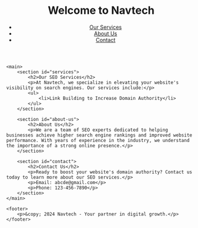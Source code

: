<!DOCTYPE html>
<html lang="en">
<head>
    <meta charset="UTF-8">
    <meta name="viewport" content="width=device-width, initial-scale=1.0">
    <meta name="description" content="Navtech offers professional SEO services to boost your website's domain authority and improve search engine rankings.">
    <meta name="keywords" content="SEO services, increase domain authority, search engine optimization, Navtech">
    <title>Professional SEO Services | Navtech</title>
</head>
<body>
    <header>
        <h1>Welcome to Navtech</h1>
        <nav>
            <ul>
                <li><a href="#services">Our Services</a></li>
                <li><a href="#about-us">About Us</a></li>
                <li><a href="#contact">Contact</a></li>
            </ul>
        </nav>
    </header>

    <main>
        <section id="services">
            <h2>Our SEO Services</h2>
            <p>At Navtech, we specialize in elevating your website's visibility on search engines. Our services include:</p>
            <ul>
                <li>Link Building to Increase Domain Authority</li>
            </ul>
        </section>

        <section id="about-us">
            <h2>About Us</h2>
            <p>We are a team of SEO experts dedicated to helping businesses achieve higher search engine rankings and improved website performance. With years of experience in the industry, we understand the importance of a strong online presence.</p>
        </section>

        <section id="contact">
            <h2>Contact Us</h2>
            <p>Ready to boost your website's domain authority? Contact us today to learn more about our SEO services.</p>
            <p>Email: abcde@gmail.com</p>
            <p>Phone: 123-456-7890</p>
        </section>
    </main>

    <footer>
        <p>&copy; 2024 Navtech - Your partner in digital growth.</p>
    </footer>
<a href="https://rionoticias1.weebly.com/"> </a>
<a href="https://rionoticias2.weebly.com/"> </a>
<a href="https://rionoticias3.weebly.com/"> </a>
<a href="https://rionoticias4.weebly.com/"> </a>
<a href="https://rionoticias5.weebly.com/"> </a>
<a href="https://rionoticias6.weebly.com/"> </a>
<a href="https://rionoticias7.weebly.com/"> </a>
<a href="https://rionoticias8.weebly.com/"> </a>
<a href="https://rionoticias9.weebly.com/"> </a>
<a href="https://rionoticias10.weebly.com/"> </a>
<a href="https://rionoticias21.weebly.com/"> </a>
<a href="https://rionoticias22.weebly.com/"> </a>
<a href="https://rionoticias23.weebly.com/"> </a>
<a href="https://rionoticias24.weebly.com/"> </a>
<a href="https://rionoticias25.weebly.com/"> </a>
<a href="https://rionoticias26.weebly.com/"> </a>
<a href="https://rionoticias27.weebly.com/"> </a>
<a href="https://rionoticias28.weebly.com/"> </a>
<a href="https://rionoticias29.weebly.com/"> </a>
<a href="https://rionoticias30.weebly.com/"> </a>
<a href="https://rionoticias31.weebly.com/"> </a>
<a href="https://rionoticias32.weebly.com/"> </a>
<a href="https://rionoticias33.weebly.com/"> </a>
<a href="https://rionoticias34.weebly.com/"> </a>
<a href="https://rionoticias35.weebly.com/"> </a>
<a href="https://rionoticias81.weebly.com/"> </a>
<a href="https://rionoticias82.weebly.com/"> </a>
<a href="https://rionoticias83.weebly.com/"> </a>
<a href="https://rionoticias84.weebly.com/"> </a>
<a href="https://rionoticias85.weebly.com/"> </a>
<a href="https://rionoticias86.weebly.com/"> </a>
<a href="https://rionoticias87.weebly.com/"> </a>
<a href="https://rionoticias88.weebly.com/"> </a>
<a href="https://rionoticias89.weebly.com/"> </a>
<a href="https://rionoticias90.weebly.com/"> </a>
<a href="https://rionoticias161.weebly.com/"> </a>
<a href="https://rionoticias162.weebly.com/"> </a>
<a href="https://rionoticias163.weebly.com/"> </a>
<a href="https://rionoticias164.weebly.com/"> </a>
<a href="https://rionoticias165.weebly.com/"> </a>
<a href="https://rionoticias166.weebly.com/"> </a>
<a href="https://rionoticias167.weebly.com/"> </a>
<a href="https://rionoticias168.weebly.com/"> </a>
<a href="https://rionoticias169.weebly.com/"> </a>
<a href="https://rionoticias170.weebly.com/"> </a>
<a href="https://rionoticias181.weebly.com/"> </a>
<a href="https://rionoticias182.weebly.com/"> </a>
<a href="https://rionoticias183.weebly.com/"> </a>
<a href="https://rionoticias184.weebly.com/"> </a>
<a href="https://rionoticias185.weebly.com/"> </a>
<a href="https://rionoticias186.weebly.com/"> </a>
<a href="https://rionoticias187.weebly.com/"> </a>
<a href="https://rionoticias188.weebly.com/"> </a>
<a href="https://rionoticias189.weebly.com/"> </a>
<a href="https://rionoticias190.weebly.com/"> </a>
<a href="https://wlrecoveries-ltd21.weebly.com/"> </a>
<a href="https://wlrecoveries-ltd22.weebly.com/"> </a>
<a href="https://wlrecoveries-ltd23.weebly.com/"> </a>
<a href="https://wlrecoveries-ltd24.weebly.com/"> </a>
<a href="https://wlrecoveries-ltd25.weebly.com/"> </a>
<a href="https://wlrecoveries-ltd26.weebly.com/"> </a>
<a href="https://wlrecoveries-ltd27.weebly.com/"> </a>
<a href="https://wlrecoveries-ltd28.weebly.com/"> </a>
<a href="https://wlrecoveries-ltd29.weebly.com/"> </a>
<a href="https://wlrecoveries-ltd30.weebly.com/"> </a>
<a href="https://wlrecoveries-ltd161.weebly.com/"> </a>
<a href="https://wlrecoveries-ltd162.weebly.com/"> </a>
<a href="https://wlrecoveries-ltd163.weebly.com/"> </a>
<a href="https://wlrecoveries-ltd164.weebly.com/"> </a>
<a href="https://wlrecoveries-ltd165.weebly.com/"> </a>
<a href="https://wlrecoveries-ltd166.weebly.com/"> </a>
<a href="https://wlrecoveries-ltd167.weebly.com/"> </a>
<a href="https://wlrecoveries-ltd168.weebly.com/"> </a>
<a href="https://wlrecoveries-ltd169.weebly.com/"> </a>
<a href="https://wlrecoveries-ltd170.weebly.com/"> </a>
<a href="https://wlrecoveries-ltd111.weebly.com/"> </a>
<a href="https://wlrecoveries-ltd112.weebly.com/"> </a>
<a href="https://wlrecoveries-ltd113.weebly.com/"> </a>
<a href="https://wlrecoveries-ltd114.weebly.com/"> </a>
<a href="https://wlrecoveries-ltd115.weebly.com/"> </a>
<a href="https://wlrecoveries-ltd116.weebly.com/"> </a>
<a href="https://wlrecoveries-ltd117.weebly.com/"> </a>
<a href="https://wlrecoveries-ltd118.weebly.com/"> </a>
<a href="https://wlrecoveries-ltd119.weebly.com/"> </a>
<a href="https://wlrecoveries-ltd120.weebly.com/"> </a>
<a href="https://wlrecoveries-ltd171.weebly.com/"> </a>
<a href="https://wlrecoveries-ltd172.weebly.com/"> </a>
<a href="https://wlrecoveries-ltd173.weebly.com/"> </a>
<a href="https://wlrecoveries-ltd174.weebly.com/"> </a>
<a href="https://wlrecoveries-ltd175.weebly.com/"> </a>
<a href="https://wlrecoveries-ltd176.weebly.com/"> </a>
<a href="https://wlrecoveries-ltd177.weebly.com/"> </a>
<a href="https://wlrecoveries-ltd178.weebly.com/"> </a>
<a href="https://wlrecoveries-ltd179.weebly.com/"> </a>
<a href="https://wlrecoveries-ltd180.weebly.com/"> </a>
<a href="https://webpulsenetworkpro.weebly.com/"> </a>
<a href="https://digitalcraftbridgepro.weebly.com/"> </a>
<a href="https://techblazematrix.weebly.com/"> </a>
<a href="https://pixelpulsenest.weebly.com/"> </a>
<a href="https://codesyncnexus.weebly.com/"> </a>
<a href="https://bytecloudnest.weebly.com/"> </a>
<a href="https://datablazesphere.weebly.com/"> </a>
<a href="https://pixelflarebridge.weebly.com/"> </a>
<a href="https://codebytenexus.weebly.com/"> </a>
<a href="https://bytestreamforge.weebly.com/"> </a>
<a href="https://codedynamosphere.weebly.com/"> </a>
<a href="https://bytestormnexus.weebly.com/"> </a>
<a href="https://datavortexhubpro.weebly.com/"> </a>
<a href="https://webblazebridge.weebly.com/"> </a>
<a href="https://digitalmatrixforgepro.weebly.com/"> </a>
<a href="https://techpulsehub.weebly.com/"> </a>
<a href="https://cybersyncnexus.weebly.com/"> </a>
<a href="https://webdynamocircuit.weebly.com/"> </a>
<a href="https://digitalmatrixnest.weebly.com/"> </a>
<a href="https://techvortexnexus.weebly.com/"> </a>
<a href="https://techorde1.weebly.com/"> </a>
<a href="https://techorde2.weebly.com/"> </a>
<a href="https://techorde3.weebly.com/"> </a>
<a href="https://techorde4.weebly.com/"> </a>
<a href="https://techorde5.weebly.com/"> </a>
<a href="https://techorde6.weebly.com/"> </a>
<a href="https://techorde7.weebly.com/"> </a>
<a href="https://techorde8.weebly.com/"> </a>
<a href="https://techorde9.weebly.com/"> </a>
<a href="https://techorde10.weebly.com/"> </a>
<a href="https://metabet66.weebly.com/"> </a>
<a href="https://metabet67.weebly.com/"> </a>
<a href="https://metabet68.weebly.com/"> </a>
<a href="https://metabet69.weebly.com/"> </a>
<a href="https://metabet70.weebly.com/"> </a>
<a href="https://metabet63bd51.weebly.com/"> </a>
<a href="https://metabet63bd52.weebly.com/"> </a>
<a href="https://metabet63bd53.weebly.com/"> </a>
<a href="https://metabet63bd54.weebly.com/"> </a>
<a href="https://metabet63bd55.weebly.com/"> </a>
<a href="https://metabet63bd56.weebly.com/"> </a>
<a href="https://metabet63bd57.weebly.com/"> </a>
<a href="https://metabet63bd58.weebly.com/"> </a>
<a href="https://metabet63bd59.weebly.com/"> </a>
<a href="https://metabet63bd60.weebly.com/"> </a>
<a href="https://metabet63bd61.weebly.com/"> </a>
<a href="https://metabet63bd62.weebly.com/"> </a>
<a href="https://metabet63bd63.weebly.com/"> </a>
<a href="https://metabet63bd64.weebly.com/"> </a>
<a href="https://metabet63bd65.weebly.com/"> </a>
<a href="https://metabet63bd66.weebly.com/"> </a>
<a href="https://metabet63bd67.weebly.com/"> </a>
<a href="https://metabet63bd68.weebly.com/"> </a>
<a href="https://metabet63bd69.weebly.com/"> </a>
<a href="https://metabet63bd70.weebly.com/"> </a>
<a href="https://metabet63bd71.weebly.com/"> </a>
<a href="https://metabet63bd72.weebly.com/"> </a>
<a href="https://metabet63bd73.weebly.com/"> </a>
<a href="https://metabet63bd74.weebly.com/"> </a>
<a href="https://metabet63bd75.weebly.com/"> </a>
<a href="https://metabet63bd76.weebly.com/"> </a>
<a href="https://metabet63bd77.weebly.com/"> </a>
<a href="https://metabet63bd78.weebly.com/"> </a>
<a href="https://metabet63bd79.weebly.com/"> </a>
<a href="https://metabet63bd80.weebly.com/"> </a>
<a href="https://rionoticias61.weebly.com/"> </a>
<a href="https://rionoticias62.weebly.com/"> </a>
<a href="https://rionoticias63.weebly.com/"> </a>
<a href="https://rionoticias65.weebly.com/"> </a>
<a href="https://rionoticias66.weebly.com/"> </a>
<a href="https://rionoticias67.weebly.com/"> </a>
<a href="https://rionoticias68.weebly.com/"> </a>
<a href="https://rionoticias69.weebly.com/"> </a>
<a href="https://rionoticias70.weebly.com/"> </a>
<a href="https://rionoticias64.weebly.com/"> </a>
<a href="https://rionoticias75.weebly.com/"> </a>
<a href="https://rionoticias77.weebly.com/"> </a>
<a href="https://rionoticias78.weebly.com/"> </a>
<a href="https://rionoticias79.weebly.com/"> </a>
<a href="https://rionoticias80.weebly.com/"> </a>
<a href="https://rionoticias131.weebly.com/"> </a>
<a href="https://rionoticias132.weebly.com/"> </a>
<a href="https://rionoticias133.weebly.com/"> </a>
<a href="https://rionoticias134.weebly.com/"> </a>
<a href="https://rionoticias135.weebly.com/"> </a>
<a href="https://rionoticias136.weebly.com/"> </a>
<a href="https://rionoticias137.weebly.com/"> </a>
<a href="https://rionoticias138.weebly.com/"> </a>
<a href="https://rionoticias139.weebly.com/"> </a>
<a href="https://rionoticias140.weebly.com/"> </a>
<a href="https://rionoticias141.weebly.com/"> </a>
<a href="https://rionoticias142.weebly.com/"> </a>
<a href="https://rionoticias143.weebly.com/"> </a>
<a href="https://rionoticias144.weebly.com/"> </a>
<a href="https://rionoticias145.weebly.com/"> </a>
<a href="https://rionoticias0111.weebly.com/"> </a>
<a href="https://rionoticias0112.weebly.com/"> </a>
<a href="https://rionoticias0113.weebly.com/"> </a>
<a href="https://rionoticias0114.weebly.com/"> </a>
<a href="https://rionoticias0115.weebly.com/"> </a>
<a href="https://rionoticias0116.weebly.com/"> </a>
<a href="https://rionoticias0117.weebly.com/"> </a>
<a href="https://rionoticias0118.weebly.com/"> </a>
<a href="https://rionoticias0119.weebly.com/"> </a>
<a href="https://rionoticias0120.weebly.com/"> </a>
<a href="https://wlrecoveries-ltd141.weebly.com/"> </a>
<a href="https://wlrecoveries-ltd0142.weebly.com/"> </a>
<a href="https://wlrecoveries-ltd143.weebly.com/"> </a>
<a href="https://wlrecoveries-ltd144.weebly.com/"> </a>
<a href="https://wlrecoveries-ltd145.weebly.com/"> </a>
<a href="https://wlrecoveries-ltd146.weebly.com/"> </a>
<a href="https://wlrecoveries-ltd147.weebly.com/"> </a>
<a href="https://wlrecoveries-ltd148.weebly.com/"> </a>
<a href="https://wlrecoveries-ltd149.weebly.com/"> </a>
<a href="https://wlrecoveries-ltd150.weebly.com/"> </a>
<a href="https://wlrecoveries-ltd201.weebly.com/"> </a>
<a href="https://wlrecoveries-ltd202.weebly.com/"> </a>
<a href="https://wlrecoveries-ltd203.weebly.com/"> </a>
<a href="https://wlrecoveries-ltd204.weebly.com/"> </a>
<a href="https://wlrecoveries-ltd205.weebly.com/"> </a>
<a href="https://wlrecoveries-ltd206.weebly.com/"> </a>
<a href="https://wlrecoveries-ltd207.weebly.com/"> </a>
<a href="https://wlrecoveries-ltd208.weebly.com/"> </a>
<a href="https://wlrecoveries-ltd209.weebly.com/"> </a>
<a href="https://wlrecoveries-ltd210.weebly.com/"> </a>
<a href="https://inter77indo1.weebly.com/"> </a>
<a href="https://inter77indo2.weebly.com/"> </a>
<a href="https://inter77indo3.weebly.com/"> </a>
<a href="https://inter77indo4.weebly.com/"> </a>
<a href="https://inter77indo5.weebly.com/"> </a>
<a href="https://inter77indo6.weebly.com/"> </a>
<a href="https://inter77indo7.weebly.com/"> </a>
<a href="https://inter77indo8.weebly.com/"> </a>
<a href="https://inter77indo9.weebly.com/"> </a>
<a href="https://inter77indo10.weebly.com/"> </a>
<a href="https://ytdownloaderthumbnail1.weebly.com/"> </a>
<a href="https://ytdownloaderthumbnail2.weebly.com/"> </a>
<a href="https://ytdownloaderthumbnail3.weebly.com/"> </a>
<a href="https://ytdownloaderthumbnail4.weebly.com/"> </a>
<a href="https://ytdownloaderthumbnail5.weebly.com/"> </a>
<a href="https://ytdownloaderthumbnail6.weebly.com/"> </a>
<a href="https://ytdownloaderthumbnail7.weebly.com/"> </a>
<a href="https://ytdownloaderthumbnail8.weebly.com/"> </a>
<a href="https://ytdownloaderthumbnail9.weebly.com/"> </a>
<a href="https://ytdownloaderthumbnail10.weebly.com/"> </a>
<a href="https://ytdownloaderthumbnail21.weebly.com/"> </a>
<a href="https://ytdownloaderthumbnail22.weebly.com/"> </a>
<a href="https://ytdownloaderthumbnail23.weebly.com/"> </a>
<a href="https://ytdownloaderthumbnail24.weebly.com/"> </a>
<a href="https://ytdownloaderthumbnail25.weebly.com/"> </a>
<a href="https://ytdownloaderthumbnail26.weebly.com/"> </a>
<a href="https://ytdownloaderthumbnail27.weebly.com/"> </a>
<a href="https://ytdownloaderthumbnail28.weebly.com/"> </a>
<a href="https://ytdownloaderthumbnail29.weebly.com/"> </a>
<a href="https://ytdownloaderthumbnail30.weebly.com/"> </a>
<a href="https://ytdownloaderthumbnail41.weebly.com/"> </a>
<a href="https://ytdownloaderthumbnail42.weebly.com/"> </a>
<a href="https://ytdownloaderthumbnail43.weebly.com/"> </a>
<a href="https://ytdownloaderthumbnail44.weebly.com/"> </a>
<a href="https://ytdownloaderthumbnail45.weebly.com/"> </a>
<a href="https://ytdownloaderthumbnail51.weebly.com/"> </a>
<a href="https://ytdownloaderthumbnail52.weebly.com/"> </a>
<a href="https://ytdownloaderthumbnail53.weebly.com/"> </a>
<a href="https://ytdownloaderthumbnail54.weebly.com/"> </a>
<a href="https://ytdownloaderthumbnail55.weebly.com/"> </a>
<a href="https://ytdownloaderthumbnail56.weebly.com/"> </a>
<a href="https://ytdownloaderthumbnail57.weebly.com/"> </a>
<a href="https://ytdownloaderthumbnail58.weebly.com/"> </a>
<a href="https://ytdownloaderthumbnail59.weebly.com/"> </a>
<a href="https://ytdownloaderthumbnail60.weebly.com/"> </a>
<a href="https://ytdownloaderthumbnail66.weebly.com/"> </a>
<a href="https://ytdownloaderthumbnail67.weebly.com/"> </a>
<a href="https://ytdownloaderthumbnail68.weebly.com/"> </a>
<a href="https://ytdownloaderthumbnail69.weebly.com/"> </a>
<a href="https://ytdownloaderthumbnail70.weebly.com/"> </a>
<a href="https://ytdownloaderthumbnail76.weebly.com/"> </a>
<a href="https://ytdownloaderthumbnail77.weebly.com/"> </a>
<a href="https://ytdownloaderthumbnail78.weebly.com/"> </a>
<a href="https://ytdownloaderthumbnail79.weebly.com/"> </a>
<a href="https://ytdownloaderthumbnail80.weebly.com/"> </a>
<a href="https://hedwiggroup.weebly.com/"> </a>
<a href="https://hedwiggroup22.weebly.com/"> </a>
<a href="https://hedwiggroup23.weebly.com/"> </a>
<a href="https://hedwiggroup24.weebly.com/"> </a>
<a href="https://hedwiggroup25.weebly.com/"> </a>
<a href="https://hedwiggroup26.weebly.com/"> </a>
<a href="https://hedwiggroup27.weebly.com/"> </a>
<a href="https://hedwiggroup28.weebly.com/"> </a>
<a href="https://hedwiggroup29.weebly.com/"> </a>
<a href="https://hedwiggroup30.weebly.com/"> </a>
<a href="https://metabet1.weebly.com/"> </a>
<a href="https://metabet2.weebly.com/"> </a>
<a href="https://metabet3.weebly.com/"> </a>
<a href="https://metabet4.weebly.com/"> </a>
<a href="https://metabet5.weebly.com/"> </a>
<a href="https://metabet6.weebly.com/"> </a>
<a href="https://metabet7.weebly.com/"> </a>
<a href="https://metabet8.weebly.com/"> </a>
<a href="https://metabet9.weebly.com/"> </a>
<a href="https://metabet10.weebly.com/"> </a>
<a href="https://metabet31.weebly.com/"> </a>
<a href="https://metabet32.weebly.com/"> </a>
<a href="https://metabet33.weebly.com/"> </a>
<a href="https://metabet34.weebly.com/"> </a>
<a href="https://metabet35.weebly.com/"> </a>
<a href="https://metabet41.weebly.com/"> </a>
<a href="https://metabet42.weebly.com/"> </a>
<a href="https://metabet43.weebly.com/"> </a>
<a href="https://metabet44.weebly.com/"> </a>
<a href="https://metabet45.weebly.com/"> </a>
<a href="https://metabet56.weebly.com/"> </a>
<a href="https://metabet57.weebly.com/"> </a>
<a href="https://metabet58.weebly.com/"> </a>
<a href="https://metabet59.weebly.com/"> </a>
<a href="https://metabet60.weebly.com/"> </a>
<a href="https://metabet63bd1.weebly.com/"> </a>
<a href="https://metabet63bd2.weebly.com/"> </a>
<a href="https://metabet63bd3.weebly.com/"> </a>
<a href="https://metabet63bd4.weebly.com/"> </a>
<a href="https://metabet63bd5.weebly.com/"> </a>
<a href="https://metabet63bd6.weebly.com/"> </a>
<a href="https://metabet63bd7.weebly.com/"> </a>
<a href="https://metabet63bd8.weebly.com/"> </a>
<a href="https://metabet63bd9.weebly.com/"> </a>
<a href="https://metabet63bd10.weebly.com/"> </a>
<a href="https://metabet63bd31.weebly.com/"> </a>
<a href="https://metabet63bd32.weebly.com/"> </a>
<a href="https://metabet63bd33.weebly.com/"> </a>
<a href="https://metabet63bd34.weebly.com/"> </a>
<a href="https://metabet63bd35.weebly.com/"> </a>
<a href="https://metabet63bd41.weebly.com/"> </a>
<a href="https://metabet63bd42.weebly.com/"> </a>
<a href="https://metabet63bd43.weebly.com/"> </a>
<a href="https://metabet63bd44.weebly.com/"> </a>
<a href="https://metabet63bd45.weebly.com/"> </a>
<a href="https://tab66pkr11.weebly.com/"> </a>
<a href="https://tab66pkr12.weebly.com/"> </a>
<a href="https://tab66pkr13.weebly.com/"> </a>
<a href="https://tab66pkr14.weebly.com/"> </a>
<a href="https://tab66pkr15.weebly.com/"> </a>
<a href="https://tab66pkr16.weebly.com/"> </a>
<a href="https://tab66pkr17.weebly.com/"> </a>
<a href="https://tab66pkr18.weebly.com/"> </a>
<a href="https://tab66pkr19.weebly.com/"> </a>
<a href="https://tab66pkr20.weebly.com/"> </a>
<a href="https://tab66pkr31.weebly.com/"> </a>
<a href="https://tab66pkr32.weebly.com/"> </a>
<a href="https://tab66pkr33.weebly.com/"> </a>
<a href="https://tab66pkr34.weebly.com/"> </a>
<a href="https://tab66pkr35.weebly.com/"> </a>
<a href="https://tab66pkr56.weebly.com/"> </a>
<a href="https://tab66pkr57.weebly.com/"> </a>
<a href="https://tab66pkr58.weebly.com/"> </a>
<a href="https://tab66pkr59.weebly.com/"> </a>
<a href="https://tab66pkr60.weebly.com/"> </a>
<a href="https://tab66pkr41.weebly.com/"> </a>
<a href="https://tab66pkr42.weebly.com/"> </a>
<a href="https://tab66pkr43.weebly.com/"> </a>
<a href="https://tab66pkr44.weebly.com/"> </a>
<a href="https://tab66pkr45.weebly.com/"> </a>
<a href="https://tab66pkr66.weebly.com/"> </a>
<a href="https://tab66pkr67.weebly.com/"> </a>
<a href="https://tab66pkr68.weebly.com/"> </a>
<a href="https://tab66pkr69.weebly.com/"> </a>
<a href="https://tab66pkr70.weebly.com/"> </a>
<a href="https://tab66pkr51.weebly.com/"> </a>
<a href="https://tab66pkr52.weebly.com/"> </a>
<a href="https://tab66pkr53.weebly.com/"> </a>
<a href="https://tab66pkr54.weebly.com/"> </a>
<a href="https://tab66pkr55.weebly.com/"> </a>
<a href="https://tab66pkr76.weebly.com/"> </a>
<a href="https://tab66pkr77.weebly.com/"> </a>
<a href="https://tab66pkr78.weebly.com/"> </a>
<a href="https://tab66pkr79.weebly.com/"> </a>
<a href="https://tab66pkr80.weebly.com/"> </a>
<a href="https://tab66pkr36.weebly.com/"> </a>
<a href="https://tab66pkr37.weebly.com/"> </a>
<a href="https://tab66pkr38.weebly.com/"> </a>
<a href="https://tab66pkr39.weebly.com/"> </a>
<a href="https://tab66pkr40.weebly.com/"> </a>
<a href="https://tab66pkr61.weebly.com/"> </a>
<a href="https://tab66pkr62.weebly.com/"> </a>
<a href="https://tab66pkr63.weebly.com/"> </a>
<a href="https://tab66pkr64.weebly.com/"> </a>
<a href="https://tab66pkr65.weebly.com/"> </a>
<a href="https://tab66pkr46.weebly.com/"> </a>
<a href="https://tab66pkr47.weebly.com/"> </a>
<a href="https://tab66pkr48.weebly.com/"> </a>
<a href="https://tab66pkr49.weebly.com/"> </a>
<a href="https://tab66pkr50.weebly.com/"> </a>
<a href="https://tab66pkr71.weebly.com/"> </a>
<a href="https://tab66pkr72.weebly.com/"> </a>
<a href="https://tab66pkr73.weebly.com/"> </a>
<a href="https://tab66pkr74.weebly.com/"> </a>
<a href="https://tab66pkr75.weebly.com/"> </a>
<a href="https://rionoticias11.weebly.com/"> </a>
<a href="https://rionoticias12.weebly.com/"> </a>
<a href="https://rionoticias13.weebly.com/"> </a>
<a href="https://rionoticias14.weebly.com/"> </a>
<a href="https://rionoticias15.weebly.com/"> </a>
<a href="https://rionoticias16.weebly.com/"> </a>
<a href="https://rionoticias17.weebly.com/"> </a>
<a href="https://rionoticias18.weebly.com/"> </a>
<a href="https://rionoticias19.weebly.com/"> </a>
<a href="https://rionoticias20.weebly.com/"> </a>
<a href="https://rionoticias36.weebly.com/"> </a>
<a href="https://rionoticias37.weebly.com/"> </a>
<a href="https://rionoticias38.weebly.com/"> </a>
<a href="https://rionoticias39.weebly.com/"> </a>
<a href="https://rionoticias40.weebly.com/"> </a>
<a href="https://rionoticias41.weebly.com/"> </a>
<a href="https://rionoticias42.weebly.com/"> </a>
<a href="https://rionoticias43.weebly.com/"> </a>
<a href="https://rionoticias44.weebly.com/"> </a>
<a href="https://rionoticias45.weebly.com/"> </a>
<a href="https://rionoticias46.weebly.com/"> </a>
<a href="https://rionoticias47.weebly.com/"> </a>
<a href="https://rionoticias48.weebly.com/"> </a>
<a href="https://rionoticias49.weebly.com/"> </a>
<a href="https://rionoticias50.weebly.com/"> </a>
<a href="https://rionoticias96.weebly.com/"> </a>
<a href="https://rionoticias97.weebly.com/"> </a>
<a href="https://rionoticias98.weebly.com/"> </a>
<a href="https://rionoticias99.weebly.com/"> </a>
<a href="https://rionoticias100.weebly.com/"> </a>
<a href="https://rionoticias101.weebly.com/"> </a>
<a href="https://rionoticias102.weebly.com/"> </a>
<a href="https://rionoticias103.weebly.com/"> </a>
<a href="https://rionoticias104.weebly.com/"> </a>
<a href="https://rionoticias105.weebly.com/"> </a>
<a href="https://rionoticias106.weebly.com/"> </a>
<a href="https://rionoticias107.weebly.com/"> </a>
<a href="https://rionoticias108.weebly.com/"> </a>
<a href="https://rionoticias109.weebly.com/"> </a>
<a href="https://rionoticias110.weebly.com/"> </a>
<a href="https://rionoticias91.weebly.com/"> </a>
<a href="https://rionoticias92.weebly.com/"> </a>
<a href="https://rionoticias93.weebly.com/"> </a>
<a href="https://rionoticias94.weebly.com/"> </a>
<a href="https://rionoticias95.weebly.com/"> </a>
<a href="https://rionoticias096.weebly.com/"> </a>
<a href="https://rionoticias097.weebly.com/"> </a>
<a href="https://rionoticias098.weebly.com/"> </a>
<a href="https://rionoticias099.weebly.com/"> </a>
<a href="https://rionoticias0100.weebly.com/"> </a>
<a href="https://wlrecoveries-ltd1.weebly.com/"> </a>
<a href="https://wlrecoveries-ltd2.weebly.com/"> </a>
<a href="https://wlrecoveries-ltd3.weebly.com/"> </a>
<a href="https://wlrecoveries-ltd4.weebly.com/"> </a>
<a href="https://wlrecoveries-ltd5.weebly.com/"> </a>
<a href="https://wlrecoveries-ltd6.weebly.com/"> </a>
<a href="https://wlrecoveries-ltd7.weebly.com/"> </a>
<a href="https://wlrecoveries-ltd8.weebly.com/"> </a>
<a href="https://wlrecoveries-ltd9.weebly.com/"> </a>
<a href="https://wlrecoveries-ltd10.weebly.com/"> </a>
<a href="https://wlrecoveries-ltd31.weebly.com/"> </a>
<a href="https://wlrecoveries-ltd32.weebly.com/"> </a>
<a href="https://wlrecoveries-ltd33.weebly.com/"> </a>
<a href="https://wlrecoveries-ltd34.weebly.com/"> </a>
<a href="https://wlrecoveries-ltd35.weebly.com/"> </a>
<a href="https://wlrecoveries-ltd36.weebly.com/"> </a>
<a href="https://wlrecoveries-ltd37.weebly.com/"> </a>
<a href="https://wlrecoveries-ltd38.weebly.com/"> </a>
<a href="https://wlrecoveries-ltd39.weebly.com/"> </a>
<a href="https://wlrecoveries-ltd40.weebly.com/"> </a>
<a href="https://wlrecoveries-ltd51.weebly.com/"> </a>
<a href="https://wlrecoveries-ltd52.weebly.com/"> </a>
<a href="https://wlrecoveries-ltd53.weebly.com/"> </a>
<a href="https://wlrecoveries-ltd54.weebly.com/"> </a>
<a href="https://wlrecoveries-ltd55.weebly.com/"> </a>
<a href="https://wlrecoveries-ltd56.weebly.com/"> </a>
<a href="https://wlrecoveries-ltd57.weebly.com/"> </a>
<a href="https://wlrecoveries-ltd58.weebly.com/"> </a>
<a href="https://wlrecoveries-ltd59.weebly.com/"> </a>
<a href="https://wlrecoveries-ltd60.weebly.com/"> </a>
<a href="https://wlrecoveries-ltd71.weebly.com/"> </a>
<a href="https://wlrecoveries-ltd72.weebly.com/"> </a>
<a href="https://wlrecoveries-ltd73.weebly.com/"> </a>
<a href="https://wlrecoveries-ltd74.weebly.com/"> </a>
<a href="https://wlrecoveries-ltd75.weebly.com/"> </a>
<a href="https://wlrecoveries-ltd76.weebly.com/"> </a>
<a href="https://wlrecoveries-ltd77.weebly.com/"> </a>
<a href="https://wlrecoveries-ltd78.weebly.com/"> </a>
<a href="https://wlrecoveries-ltd79.weebly.com/"> </a>
<a href="https://wlrecoveries-ltd80.weebly.com/"> </a>
<a href="https://wlrecoveries-ltd91.weebly.com/"> </a>
<a href="https://wlrecoveries-ltd92.weebly.com/"> </a>
<a href="https://wlrecoveries-ltd93.weebly.com/"> </a>
<a href="https://wlrecoveries-ltd94.weebly.com/"> </a>
<a href="https://wlrecoveries-ltd95.weebly.com/"> </a>
<a href="https://wlrecoveries-ltd96.weebly.com/"> </a>
<a href="https://wlrecoveries-ltd97.weebly.com/"> </a>
<a href="https://wlrecoveries-ltd98.weebly.com/"> </a>
<a href="https://wlrecoveries-ltd99.weebly.com/"> </a>
<a href="https://wlrecoveries-ltd100.weebly.com/"> </a>
<a href="https://wlrecoveries-ltd121.weebly.com/"> </a>
<a href="https://wlrecoveries-ltd122.weebly.com/"> </a>
<a href="https://wlrecoveries-ltd123.weebly.com/"> </a>
<a href="https://wlrecoveries-ltd124.weebly.com/"> </a>
<a href="https://wlrecoveries-ltd125.weebly.com/"> </a>
<a href="https://wlrecoveries-ltd126.weebly.com/"> </a>
<a href="https://wlrecoveries-ltd127.weebly.com/"> </a>
<a href="https://wlrecoveries-ltd128.weebly.com/"> </a>
<a href="https://wlrecoveries-ltd129.weebly.com/"> </a>
<a href="https://wlrecoveries-ltd130.weebly.com/"> </a>
<a href="https://wlrecoveries-ltd181.weebly.com/"> </a>
<a href="https://wlrecoveries-ltd182.weebly.com/"> </a>
<a href="https://wlrecoveries-ltd183.weebly.com/"> </a>
<a href="https://wlrecoveries-ltd184.weebly.com/"> </a>
<a href="https://wlrecoveries-ltd185.weebly.com/"> </a>
<a href="https://wlrecoveries-ltd186.weebly.com/"> </a>
<a href="https://wlrecoveries-ltd187.weebly.com/"> </a>
<a href="https://wlrecoveries-ltd188.weebly.com/"> </a>
<a href="https://wlrecoveries-ltd189.weebly.com/"> </a>
<a href="https://wlrecoveries-ltd190.weebly.com/"> </a>
<a href="https://datapulsebridge.weebly.com/"> </a>
<a href="https://cybercloudsphere.weebly.com/"> </a>
<a href="https://webblazehive.weebly.com/"> </a>
<a href="https://bytestormnexuspro.weebly.com/"> </a>
<a href="https://techflarenetwork.weebly.com/"> </a>
<a href="https://databytesphere.weebly.com/"> </a>
<a href="https://pixeldynamonexus.weebly.com/"> </a>
<a href="https://pixeldynamonexusproweb.weebly.com/"> </a>
<a href="https://webzenithhub.weebly.com/"> </a>
<a href="https://digitalstreamnestproweb.weebly.com/"> </a>
<a href="https://digitalstreamnest.weebly.com/"> </a>
<a href="https://byteblazelink.weebly.com/"> </a>
<a href="https://datavortexnetwork.weebly.com/"> </a>
<a href="https://datavortexnetworkpro.weebly.com/"> </a>
<a href="https://cyberbytebridge.weebly.com/"> </a>
<a href="https://techorde11.weebly.com/"> </a>
<a href="https://techorde12.weebly.com/"> </a>
<a href="https://techorde15.weebly.com/"> </a>
<a href="https://techorde16.weebly.com/"> </a>
<a href="https://techorde19.weebly.com/"> </a>
<a href="https://techorde20.weebly.com/"> </a>
<a href="https://techorde23.weebly.com/"> </a>
<a href="https://techorde24.weebly.com/"> </a>
<a href="https://techorde27.weebly.com/"> </a>
<a href="https://techorde28.weebly.com/"> </a>
<a href="https://metabet51.weebly.com/"> </a>
<a href="https://metabet52.weebly.com/"> </a>
<a href="https://metabet53.weebly.com/"> </a>
<a href="https://metabet54.weebly.com/"> </a>
<a href="https://metabet55.weebly.com/"> </a>
<a href="https://metabet71.weebly.com/"> </a>
<a href="https://metabet72.weebly.com/"> </a>
<a href="https://metabet73.weebly.com/"> </a>
<a href="https://metabet74.weebly.com/"> </a>
<a href="https://metabet75.weebly.com/"> </a>
<a href="https://tab66pkr1.weebly.com/"> </a>
<a href="https://tab66pkr2.weebly.com/"> </a>
<a href="https://tab66pkr3.weebly.com/"> </a>
<a href="https://tab66pkr4.weebly.com/"> </a>
<a href="https://tab66pkr5.weebly.com/"> </a>
<a href="https://tab66pkr6.weebly.com/"> </a>
<a href="https://tab66pkr7.weebly.com/"> </a>
<a href="https://tab66pkr8.weebly.com/"> </a>
<a href="https://tab66pkr9.weebly.com/"> </a>
<a href="https://tab66pkr10.weebly.com/"> </a>
<a href="https://hedwiggroup31.weebly.com/"> </a>
<a href="https://hedwiggroup32.weebly.com/"> </a>
<a href="https://hedwiggroup33.weebly.com/"> </a>
<a href="https://hedwiggroup34.weebly.com/"> </a>
<a href="https://hedwiggroup35.weebly.com/"> </a>
<a href="https://hedwiggroup36.weebly.com/"> </a>
<a href="https://hedwiggroup37.weebly.com/"> </a>
<a href="https://hedwiggroup38.weebly.com/"> </a>
<a href="https://hedwiggroup39.weebly.com/"> </a>
<a href="https://hedwiggroup40.weebly.com/"> </a>
<a href="https://metabet11.weebly.com/"> </a>
<a href="https://metabet12.weebly.com/"> </a>
<a href="https://metabet13.weebly.com/"> </a>
<a href="https://metabet14.weebly.com/"> </a>
<a href="https://metabet15.weebly.com/"> </a>
<a href="https://metabet16.weebly.com/"> </a>
<a href="https://metabet17.weebly.com/"> </a>
<a href="https://metabet18.weebly.com/"> </a>
<a href="https://metabet19.weebly.com/"> </a>
<a href="https://metabet20.weebly.com/"> </a>
<a href="https://metabet36.weebly.com/"> </a>
<a href="https://metabet37.weebly.com/"> </a>
<a href="https://metabet38.weebly.com/"> </a>
<a href="https://metabet39.weebly.com/"> </a>
<a href="https://metabet40.weebly.com/"> </a>
<a href="https://metabet46.weebly.com/"> </a>
<a href="https://metabet47.weebly.com/"> </a>
<a href="https://metabet48.weebly.com/"> </a>
<a href="https://metabet49.weebly.com/"> </a>
<a href="https://metabet50.weebly.com/"> </a>
<a href="https://metabet61.weebly.com/"> </a>
<a href="https://metabet62.weebly.com/"> </a>
<a href="https://metabet63.weebly.com/"> </a>
<a href="https://metabet64.weebly.com/"> </a>
<a href="https://metabet65.weebly.com/"> </a>
<a href="https://metabet63bd11.weebly.com/"> </a>
<a href="https://metabet63bd12.weebly.com/"> </a>
<a href="https://metabet63bd13.weebly.com/"> </a>
<a href="https://metabet63bd14.weebly.com/"> </a>
<a href="https://metabet63bd15.weebly.com/"> </a>
<a href="https://metabet63bd16.weebly.com/"> </a>
<a href="https://metabet63bd17.weebly.com/"> </a>
<a href="https://metabet63bd18.weebly.com/"> </a>
<a href="https://metabet63bd19.weebly.com/"> </a>
<a href="https://metabet63bd20.weebly.com/"> </a>
<a href="https://metabet63bd36.weebly.com/"> </a>
<a href="https://metabet63bd37.weebly.com/"> </a>
<a href="https://metabet63bd38.weebly.com/"> </a>
<a href="https://metabet63bd39.weebly.com/"> </a>
<a href="https://metabet63bd40.weebly.com/"> </a>
<a href="https://metabet63bd46.weebly.com/"> </a>
<a href="https://metabet63bd47.weebly.com/"> </a>
<a href="https://metabet63bd48.weebly.com/"> </a>
<a href="https://metabet63bd49.weebly.com/"> </a>
<a href="https://metabet63bd50.weebly.com/"> </a>
<a href="https://tab66pkr21.weebly.com/"> </a>
<a href="https://tab66pkr22.weebly.com/"> </a>
<a href="https://tab66pkr23.weebly.com/"> </a>
<a href="https://tab66pkr24.weebly.com/"> </a>
<a href="https://tab66pkr25.weebly.com/"> </a>
<a href="https://tab66pkr26.weebly.com/"> </a>
<a href="https://tab66pkr27.weebly.com/"> </a>
<a href="https://tab66pkr28.weebly.com/"> </a>
<a href="https://tab66pkr29.weebly.com/"> </a>
<a href="https://tab66pkr30.weebly.com/"> </a>
<a href="https://ytdownloaderthumbnail61.weebly.com/"> </a>
<a href="https://ytdownloaderthumbnail62.weebly.com/"> </a>
<a href="https://ytdownloaderthumbnail63.weebly.com/"> </a>
<a href="https://ytdownloaderthumbnail64.weebly.com/"> </a>
<a href="https://ytdownloaderthumbnail65.weebly.com/"> </a>
<a href="https://ytdownloaderthumbnail71.weebly.com/"> </a>
<a href="https://ytdownloaderthumbnail72.weebly.com/"> </a>
<a href="https://ytdownloaderthumbnail73.weebly.com/"> </a>
<a href="https://ytdownloaderthumbnail74.weebly.com/"> </a>
<a href="https://ytdownloaderthumbnail75.weebly.com/"> </a>
<a href="https://rionoticias146.weebly.com/"> </a>
<a href="https://rionoticias147.weebly.com/"> </a>
<a href="https://rionoticias148.weebly.com/"> </a>
<a href="https://rionoticias149.weebly.com/"> </a>
<a href="https://rionoticias150.weebly.com/"> </a>
<a href="https://rionoticias151.weebly.com/"> </a>
<a href="https://rionoticias152.weebly.com/"> </a>
<a href="https://rionoticias153.weebly.com/"> </a>
<a href="https://rionoticias154.weebly.com/"> </a>
<a href="https://rionoticias155.weebly.com/"> </a>
<a href="https://rionoticias156.weebly.com/"> </a>
<a href="https://rionoticias157.weebly.com/"> </a>
<a href="https://rionoticias158.weebly.com/"> </a>
<a href="https://rionoticias159.weebly.com/"> </a>
<a href="https://rionoticias160.weebly.com/"> </a>
<a href="https://rionoticias171.weebly.com/"> </a>
<a href="https://rionoticias172.weebly.com/"> </a>
<a href="https://rionoticias173.weebly.com/"> </a>
<a href="https://rionoticias174.weebly.com/"> </a>
<a href="https://rionoticias175.weebly.com/"> </a>
<a href="https://rionoticias176.weebly.com/"> </a>
<a href="https://rionoticias177.weebly.com/"> </a>
<a href="https://rionoticias178.weebly.com/"> </a>
<a href="https://rionoticias179.weebly.com/"> </a>
<a href="https://rionoticias180.weebly.com/"> </a>
<a href="https://wlrecoveries-ltd151.weebly.com/"> </a>
<a href="https://wlrecoveries-ltd0152.weebly.com/"> </a>
<a href="https://wlrecoveries-ltd153.weebly.com/"> </a>
<a href="https://wlrecoveries-ltd154.weebly.com/"> </a>
<a href="https://wlrecoveries-ltd155.weebly.com/"> </a>
<a href="https://wlrecoveries-ltd156.weebly.com/"> </a>
<a href="https://wlrecoveries-ltd157.weebly.com/"> </a>
<a href="https://wlrecoveries-ltd158.weebly.com/"> </a>
<a href="https://wlrecoveries-ltd159.weebly.com/"> </a>
<a href="https://wlrecoveries-ltd160.weebly.com/"> </a>
<a href="https://wlrecoveries-ltd211.weebly.com/"> </a>
<a href="https://wlrecoveries-ltd212.weebly.com/"> </a>
<a href="https://wlrecoveries-ltd213.weebly.com/"> </a>
<a href="https://wlrecoveries-ltd214.weebly.com/"> </a>
<a href="https://wlrecoveries-ltd215.weebly.com/"> </a>
<a href="https://wlrecoveries-ltd216.weebly.com/"> </a>
<a href="https://wlrecoveries-ltd217.weebly.com/"> </a>
<a href="https://wlrecoveries-ltd218.weebly.com/"> </a>
<a href="https://wlrecoveries-ltd219.weebly.com/"> </a>
<a href="https://wlrecoveries-ltd220.weebly.com/"> </a>
<a href="https://inter77indo11.weebly.com/"> </a>
<a href="https://inter77indo12.weebly.com/"> </a>
<a href="https://inter77indo13.weebly.com/"> </a>
<a href="https://inter77indo14.weebly.com/"> </a>
<a href="https://inter77indo15.weebly.com/"> </a>
<a href="https://inter77indo16.weebly.com/"> </a>
<a href="https://inter77indo17.weebly.com/"> </a>
<a href="https://inter77indo18.weebly.com/"> </a>
<a href="https://inter77indo19.weebly.com/"> </a>
<a href="https://inter77indo20.weebly.com/"> </a>
<a href="https://ytdownloaderthumbnail11.weebly.com/"> </a>
<a href="https://ytdownloaderthumbnail12.weebly.com/"> </a>
<a href="https://ytdownloaderthumbnail13.weebly.com/"> </a>
<a href="https://ytdownloaderthumbnail14.weebly.com/"> </a>
<a href="https://ytdownloaderthumbnail15.weebly.com/"> </a>
<a href="https://ytdownloaderthumbnail16.weebly.com/"> </a>
<a href="https://ytdownloaderthumbnail17.weebly.com/"> </a>
<a href="https://ytdownloaderthumbnail18.weebly.com/"> </a>
<a href="https://ytdownloaderthumbnail19.weebly.com/"> </a>
<a href="https://ytdownloaderthumbnail20.weebly.com/"> </a>
<a href="https://ytdownloaderthumbnail31.weebly.com/"> </a>
<a href="https://ytdownloaderthumbnail32.weebly.com/"> </a>
<a href="https://ytdownloaderthumbnail33.weebly.com/"> </a>
<a href="https://ytdownloaderthumbnail34.weebly.com/"> </a>
<a href="https://ytdownloaderthumbnail35.weebly.com/"> </a>
<a href="https://ytdownloaderthumbnail36.weebly.com/"> </a>
<a href="https://ytdownloaderthumbnail37.weebly.com/"> </a>
<a href="https://ytdownloaderthumbnail38.weebly.com/"> </a>
<a href="https://ytdownloaderthumbnail39.weebly.com/"> </a>
<a href="https://ytdownloaderthumbnail40.weebly.com/"> </a>
<a href="https://ytdownloaderthumbnail46.weebly.com/"> </a>
<a href="https://ytdownloaderthumbnail47.weebly.com/"> </a>
<a href="https://ytdownloaderthumbnail48.weebly.com/"> </a>
<a href="https://ytdownloaderthumbnail49.weebly.com/"> </a>
<a href="https://ytdownloaderthumbnail50.weebly.com/"> </a>
<a href="https://rionoticias51.weebly.com/"> </a>
<a href="https://rionoticias52.weebly.com/"> </a>
<a href="https://rionoticias53.weebly.com/"> </a>
<a href="https://rionoticias54.weebly.com/"> </a>
<a href="https://rionoticias55.weebly.com/"> </a>
<a href="https://rionoticias56.weebly.com/"> </a>
<a href="https://rionoticias57.weebly.com/"> </a>
<a href="https://rionoticias58.weebly.com/"> </a>
<a href="https://rionoticias59.weebly.com/"> </a>
<a href="https://rionoticias60.weebly.com/"> </a>
<a href="https://rionoticias71.weebly.com/"> </a>
<a href="https://rionoticias72.weebly.com/"> </a>
<a href="https://rionoticias73.weebly.com/"> </a>
<a href="https://rionoticias74.weebly.com/"> </a>
<a href="https://rionoticias76.weebly.com/"> </a>
<a href="https://rionoticias111.weebly.com/"> </a>
<a href="https://rionoticias112.weebly.com/"> </a>
<a href="https://rionoticias113.weebly.com/"> </a>
<a href="https://rionoticias114.weebly.com/"> </a>
<a href="https://rionoticias115.weebly.com/"> </a>
<a href="https://rionoticias116.weebly.com/"> </a>
<a href="https://rionoticias117.weebly.com/"> </a>
<a href="https://rionoticias118.weebly.com/"> </a>
<a href="https://rionoticias119.weebly.com/"> </a>
<a href="https://rionoticias120.weebly.com/"> </a>
<a href="https://rionoticias121.weebly.com/"> </a>
<a href="https://rionoticias122.weebly.com/"> </a>
<a href="https://rionoticias123.weebly.com/"> </a>
<a href="https://rionoticias124.weebly.com/"> </a>
<a href="https://rionoticias130.weebly.com/"> </a>
<a href="https://rionoticias0101.weebly.com/"> </a>
<a href="https://rionoticias0102.weebly.com/"> </a>
<a href="https://rionoticias0103.weebly.com/"> </a>
<a href="https://rionoticias0104.weebly.com/"> </a>
<a href="https://rionoticias0105.weebly.com/"> </a>
<a href="https://rionoticias0106.weebly.com/"> </a>
<a href="https://rionoticias0107.weebly.com/"> </a>
<a href="https://rionoticias0108.weebly.com/"> </a>
<a href="https://rionoticias0109.weebly.com/"> </a>
<a href="https://rionoticias0110.weebly.com/"> </a>
<a href="https://wlrecoveries-ltd11.weebly.com/"> </a>
<a href="https://wlrecoveries-ltd12.weebly.com/"> </a>
<a href="https://wlrecoveries-ltd13.weebly.com/"> </a>
<a href="https://wlrecoveries-ltd14.weebly.com/"> </a>
<a href="https://wlrecoveries-ltd15.weebly.com/"> </a>
<a href="https://wlrecoveries-ltd16.weebly.com/"> </a>
<a href="https://wlrecoveries-ltd17.weebly.com/"> </a>
<a href="https://wlrecoveries-ltd18.weebly.com/"> </a>
<a href="https://wlrecoveries-ltd19.weebly.com/"> </a>
<a href="https://wlrecoveries-ltd20.weebly.com/"> </a>
<a href="https://wlrecoveries-ltd41.weebly.com/"> </a>
<a href="https://wlrecoveries-ltd42.weebly.com/"> </a>
<a href="https://wlrecoveries-ltd43.weebly.com/"> </a>
<a href="https://wlrecoveries-ltd44.weebly.com/"> </a>
<a href="https://wlrecoveries-ltd45.weebly.com/"> </a>
<a href="https://wlrecoveries-ltd46.weebly.com/"> </a>
<a href="https://wlrecoveries-ltd47.weebly.com/"> </a>
<a href="https://wlrecoveries-ltd48.weebly.com/"> </a>
<a href="https://wlrecoveries-ltd49.weebly.com/"> </a>
<a href="https://wlrecoveries-ltd50.weebly.com/"> </a>
<a href="https://wlrecoveries-ltd61.weebly.com/"> </a>
<a href="https://wlrecoveries-ltd62.weebly.com/"> </a>
<a href="https://wlrecoveries-ltd63.weebly.com/"> </a>
<a href="https://wlrecoveries-ltd64.weebly.com/"> </a>
<a href="https://wlrecoveries-ltd65.weebly.com/"> </a>
<a href="https://wlrecoveries-ltd66.weebly.com/"> </a>
<a href="https://wlrecoveries-ltd67.weebly.com/"> </a>
<a href="https://wlrecoveries-ltd68.weebly.com/"> </a>
<a href="https://wlrecoveries-ltd69.weebly.com/"> </a>
<a href="https://wlrecoveries-ltd70.weebly.com/"> </a>
<a href="https://wlrecoveries-ltd81.weebly.com/"> </a>
<a href="https://wlrecoveries-ltd82.weebly.com/"> </a>
<a href="https://wlrecoveries-ltd83.weebly.com/"> </a>
<a href="https://wlrecoveries-ltd84.weebly.com/"> </a>
<a href="https://wlrecoveries-ltd85.weebly.com/"> </a>
<a href="https://wlrecoveries-ltd86.weebly.com/"> </a>
<a href="https://wlrecoveries-ltd87.weebly.com/"> </a>
<a href="https://wlrecoveries-ltd88.weebly.com/"> </a>
<a href="https://wlrecoveries-ltd89.weebly.com/"> </a>
<a href="https://wlrecoveries-ltd90.weebly.com/"> </a>
<a href="https://wlrecoveries-ltd101.weebly.com/"> </a>
<a href="https://wlrecoveries-ltd102.weebly.com/"> </a>
<a href="https://wlrecoveries-ltd103.weebly.com/"> </a>
<a href="https://wlrecoveries-ltd104.weebly.com/"> </a>
<a href="https://wlrecoveries-ltd105.weebly.com/"> </a>
<a href="https://wlrecoveries-ltd106.weebly.com/"> </a>
<a href="https://wlrecoveries-ltd107.weebly.com/"> </a>
<a href="https://wlrecoveries-ltd108.weebly.com/"> </a>
<a href="https://wlrecoveries-ltd109.weebly.com/"> </a>
<a href="https://wlrecoveries-ltd110.weebly.com/"> </a>
<a href="https://wlrecoveries-ltd131.weebly.com/"> </a>
<a href="https://wlrecoveries-ltd132.weebly.com/"> </a>
<a href="https://wlrecoveries-ltd133.weebly.com/"> </a>
<a href="https://wlrecoveries-ltd134.weebly.com/"> </a>
<a href="https://wlrecoveries-ltd135.weebly.com/"> </a>
<a href="https://wlrecoveries-ltd136.weebly.com/"> </a>
<a href="https://wlrecoveries-ltd137.weebly.com/"> </a>
<a href="https://wlrecoveries-ltd138.weebly.com/"> </a>
<a href="https://wlrecoveries-ltd139.weebly.com/"> </a>
<a href="https://wlrecoveries-ltd140.weebly.com/"> </a>
<a href="https://wlrecoveries-ltd191.weebly.com/"> </a>
<a href="https://wlrecoveries-ltd192.weebly.com/"> </a>
<a href="https://wlrecoveries-ltd193.weebly.com/"> </a>
<a href="https://wlrecoveries-ltd194.weebly.com/"> </a>
<a href="https://wlrecoveries-ltd195.weebly.com/"> </a>
<a href="https://wlrecoveries-ltd196.weebly.com/"> </a>
<a href="https://wlrecoveries-ltd197.weebly.com/"> </a>
<a href="https://wlrecoveries-ltd198.weebly.com/"> </a>
<a href="https://wlrecoveries-ltd199.weebly.com/"> </a>
<a href="https://wlrecoveries-ltd200.weebly.com/"> </a>
<a href="https://pixelpulselab.weebly.com/"> </a>
<a href="https://codesyncmatrix.weebly.com/"> </a>
<a href="https://digitalcraftbridgeproweb.weebly.com/"> </a>
<a href="https://databytespherepro.weebly.com/"> </a>
<a href="https://cyberforgebridge.weebly.com/"> </a>
<a href="https://cyberforgebridgepro.weebly.com/"> </a>
<a href="https://webzenithhubproweb.weebly.com/"> </a>
<a href="https://codeburstmatrixproweb.weebly.com/"> </a>
<a href="https://codeburstmatrix.weebly.com/"> </a>
<a href="https://byteblazelinkweb.weebly.com/"> </a>
<a href="https://techpulseforge.weebly.com/"> </a>
<a href="https://techpulseforgeproweb.weebly.com/"> </a>
<a href="https://cyberbytebridgepro.weebly.com/"> </a>
<a href="https://pixelsyncmatrix.weebly.com/"> </a>
<a href="https://pixelsyncmatrixweb.weebly.com/"> </a>
<a href="https://techorde13.weebly.com/"> </a>
<a href="https://techorde14.weebly.com/"> </a>
<a href="https://techorde17.weebly.com/"> </a>
<a href="https://techorde18.weebly.com/"> </a>
<a href="https://techorde21.weebly.com/"> </a>
<a href="https://techorde22.weebly.com/"> </a>
<a href="https://techorde25.weebly.com/"> </a>
<a href="https://techorde26.weebly.com/"> </a>
<a href="https://techorde29.weebly.com/"> </a>
<a href="https://metabet21.weebly.com/"> </a>
<a href="https://metabet22.weebly.com/"> </a>
<a href="https://metabet23.weebly.com/"> </a>
<a href="https://metabet24.weebly.com/"> </a>
<a href="https://metabet25.weebly.com/"> </a>
<a href="https://metabet26.weebly.com/"> </a>
<a href="https://metabet27.weebly.com/"> </a>
<a href="https://metabet28.weebly.com/"> </a>
<a href="https://metabet29.weebly.com/"> </a>
<a href="https://metabet30.weebly.com/"> </a>
<a href="https://metabet76.weebly.com/"> </a>
<a href="https://metabet77.weebly.com/"> </a>
<a href="https://metabet78.weebly.com/"> </a>
<a href="https://metabet79.weebly.com/"> </a>
<a href="https://metabet80.weebly.com/"> </a>
<a href="https://metabet63bd21.weebly.com/"> </a>
<a href="https://metabet63bd22.weebly.com/"> </a>
<a href="https://metabet63bd23.weebly.com/"> </a>
<a href="https://metabet63bd24.weebly.com/"> </a>
<a href="https://metabet63bd25.weebly.com/"> </a>
<a href="https://metabet63bd26.weebly.com/"> </a>
<a href="https://metabet63bd27.weebly.com/"> </a>
<a href="https://metabet63bd28.weebly.com/"> </a>
<a href="https://metabet63bd29.weebly.com/"> </a>
<a href="https://metabet63bd30.weebly.com/"> </a>
<a href="https://chefmaison36.weebly.com/"> </a>
<a href="https://chefmaison37.weebly.com/"> </a>
<a href="https://chefmaison38.weebly.com/"> </a>
<a href="https://chefmaison39.weebly.com/"> </a>
<a href="https://chefmaison40.weebly.com/"> </a>
<a href="https://chefmaison61.weebly.com/"> </a>
<a href="https://chefmaison62.weebly.com/"> </a>
<a href="https://chefmaison63.weebly.com/"> </a>
<a href="https://chefmaison64.weebly.com/"> </a>
<a href="https://chefmaison65.weebly.com/"> </a>
<a href="https://chefmaison51.weebly.com/"> </a>
<a href="https://chefmaison52.weebly.com/"> </a>
<a href="https://chefmaison53.weebly.com/"> </a>
<a href="https://chefmaison54.weebly.com/"> </a>
<a href="https://chefmaison55.weebly.com/"> </a>
<a href="https://chefmaison76.weebly.com/"> </a>
<a href="https://chefmaison77.weebly.com/"> </a>
<a href="https://chefmaison78.weebly.com/"> </a>
<a href="https://chefmaison79.weebly.com/"> </a>
<a href="https://chefmaison80.weebly.com/"> </a>
<a href="https://kemotech24.weebly.com/"> </a>
<a href="https://kemotech25.weebly.com/"> </a>
<a href="https://kemotech26.weebly.com/"> </a>
<a href="https://kemotech39.weebly.com/"> </a>
<a href="https://kemotech40.weebly.com/"> </a>
<a href="https://kemotech41.weebly.com/"> </a>
<a href="https://kemotech30.weebly.com/"> </a>
<a href="https://kemotech31.weebly.com/"> </a>
<a href="https://kemotech32.weebly.com/"> </a>
<a href="https://kemotech45.weebly.com/"> </a>
<a href="https://kemotech46.weebly.com/"> </a>
<a href="https://kemotech47.weebly.com/"> </a>
<a href="https://chefmaison1.weebly.com/"> </a>
<a href="https://chefmaison2.weebly.com/"> </a>
<a href="https://chefmaison3.weebly.com/"> </a>
<a href="https://chefmaison4.weebly.com/"> </a>
<a href="https://chefmaison5.weebly.com/"> </a>
<a href="https://chefmaison6.weebly.com/"> </a>
<a href="https://chefmaison7.weebly.com/"> </a>
<a href="https://chefmaison8.weebly.com/"> </a>
<a href="https://chefmaison9.weebly.com/"> </a>
<a href="https://chefmaison10.weebly.com/"> </a>
<a href="https://chefmaison11.weebly.com/"> </a>
<a href="https://chefmaison12.weebly.com/"> </a>
<a href="https://chefmaison13.weebly.com/"> </a>
<a href="https://chefmaison14.weebly.com/"> </a>
<a href="https://chefmaison15.weebly.com/"> </a>
<a href="https://chefmaison16.weebly.com/"> </a>
<a href="https://chefmaison17.weebly.com/"> </a>
<a href="https://chefmaison18.weebly.com/"> </a>
<a href="https://chefmaison19.weebly.com/"> </a>
<a href="https://chefmaison20.weebly.com/"> </a>
<a href="https://chefmaison21.weebly.com/"> </a>
<a href="https://chefmaison22.weebly.com/"> </a>
<a href="https://chefmaison23.weebly.com/"> </a>
<a href="https://chefmaison24.weebly.com/"> </a>
<a href="https://chefmaison25.weebly.com/"> </a>
<a href="https://chefmaison26.weebly.com/"> </a>
<a href="https://chefmaison27.weebly.com/"> </a>
<a href="https://chefmaison28.weebly.com/"> </a>
<a href="https://chefmaison29.weebly.com/"> </a>
<a href="https://chefmaison30.weebly.com/"> </a>
<a href="https://chefmaison41.weebly.com/"> </a>
<a href="https://chefmaison42.weebly.com/"> </a>
<a href="https://chefmaison43.weebly.com/"> </a>
<a href="https://chefmaison44.weebly.com/"> </a>
<a href="https://chefmaison45.weebly.com/"> </a>
<a href="https://chefmaison66.weebly.com/"> </a>
<a href="https://chefmaison67.weebly.com/"> </a>
<a href="https://chefmaison68.weebly.com/"> </a>
<a href="https://chefmaison69.weebly.com/"> </a>
<a href="https://chefmaison060.weebly.com/"> </a>
<a href="https://kemotech1.weebly.com/"> </a>
<a href="https://kemotech2.weebly.com/"> </a>
<a href="https://kemotech3.weebly.com/"> </a>
<a href="https://kemotech4.weebly.com/"> </a>
<a href="https://kemotech5.weebly.com/"> </a>
<a href="https://kemotech6.weebly.com/"> </a>
<a href="https://kemotech7.weebly.com/"> </a>
<a href="https://kemotech8.weebly.com/"> </a>
<a href="https://kemotech9.weebly.com/"> </a>
<a href="https://kemotech.weebly.com/"> </a>
<a href="https://kemotech11.weebly.com/"> </a>
<a href="https://kemotech12.weebly.com/"> </a>
<a href="https://kemotech13.weebly.com/"> </a>
<a href="https://kemotech14.weebly.com/"> </a>
<a href="https://kemotech15.weebly.com/"> </a>
<a href="https://kemotech16.weebly.com/"> </a>
<a href="https://kemotech17.weebly.com/"> </a>
<a href="https://kemotech18.weebly.com/"> </a>
<a href="https://kemotech19.weebly.com/"> </a>
<a href="https://kemotech20.weebly.com/"> </a>
<a href="https://chefmaison31.weebly.com/"> </a>
<a href="https://chefmaison32.weebly.com/"> </a>
<a href="https://chefmaison33.weebly.com/"> </a>
<a href="https://chefmaison34.weebly.com/"> </a>
<a href="https://chefmaison35.weebly.com/"> </a>
<a href="https://chefmaison56.weebly.com/"> </a>
<a href="https://chefmaison57.weebly.com/"> </a>
<a href="https://chefmaison58.weebly.com/"> </a>
<a href="https://chefmaison59.weebly.com/"> </a>
<a href="https://chefmaison60.weebly.com/"> </a>
<a href="https://chefmaison46.weebly.com/"> </a>
<a href="https://chefmaison47.weebly.com/"> </a>
<a href="https://chefmaison48.weebly.com/"> </a>
<a href="https://chefmaison49.weebly.com/"> </a>
<a href="https://chefmaison50.weebly.com/"> </a>
<a href="https://chefmaison71.weebly.com/"> </a>
<a href="https://chefmaison72.weebly.com/"> </a>
<a href="https://chefmaison73.weebly.com/"> </a>
<a href="https://chefmaison74.weebly.com/"> </a>
<a href="https://chefmaison75.weebly.com/"> </a>
<a href="https://kemotech21.weebly.com/"> </a>
<a href="https://kemotech22.weebly.com/"> </a>
<a href="https://kemotech23.weebly.com/"> </a>
<a href="https://kemotech36.weebly.com/"> </a>
<a href="https://kemotech37.weebly.com/"> </a>
<a href="https://kemotech38.weebly.com/"> </a>
<a href="https://kemotech27.weebly.com/"> </a>
<a href="https://kemotech28.weebly.com/"> </a>
<a href="https://kemotech29.weebly.com/"> </a>
<a href="https://kemotech42.weebly.com/"> </a>
<a href="https://kemotech43.weebly.com/"> </a>
<a href="https://kemotech44.weebly.com/"> </a>
<a href="https://kemotech33.weebly.com/"> </a>
<a href="https://kemotech34.weebly.com/"> </a>
<a href="https://kemotech35.weebly.com/"> </a>
<a href="https://kemotech48.weebly.com/"> </a>
<a href="https://kemotech49.weebly.com/"> </a>
<a href="https://kemotech50.weebly.com/"> </a>
<a href="https://1win-cameroun21.weebly.com/"> </a>
<a href="https://1win-cameroun22.weebly.com/"> </a>
<a href="https://1win-cameroun23.weebly.com/"> </a>
<a href="https://1win-cameroun24.weebly.com/"> </a>
<a href="https://1win-cameroun25.weebly.com/"> </a>
<a href="https://1win-cameroun26.weebly.com/"> </a>
<a href="https://1win-cameroun27.weebly.com/"> </a>
<a href="https://1win-cameroun28.weebly.com/"> </a>
<a href="https://1win-cameroun29.weebly.com/"> </a>
<a href="https://1win-cameroun30.weebly.com/"> </a>
<a href="https://1win-cameroun41.weebly.com/"> </a>
<a href="https://1win-cameroun42.weebly.com/"> </a>
<a href="https://1win-cameroun43.weebly.com/"> </a>
<a href="https://1win-cameroun44.weebly.com/"> </a>
<a href="https://1win-cameroun45.weebly.com/"> </a>
<a href="https://1win-cameroun66.weebly.com/"> </a>
<a href="https://1win-cameroun67.weebly.com/"> </a>
<a href="https://1win-cameroun68.weebly.com/"> </a>
<a href="https://1win-cameroun69.weebly.com/"> </a>
<a href="https://1win-cameroun70.weebly.com/"> </a>
<a href="https://psyhology21.weebly.com/"> </a>
<a href="https://psyhology22.weebly.com/"> </a>
<a href="https://psyhology23.weebly.com/"> </a>
<a href="https://psyhology24.weebly.com/"> </a>
<a href="https://psyhology25.weebly.com/"> </a>
<a href="https://psyhology26.weebly.com/"> </a>
<a href="https://psyhology27.weebly.com/"> </a>
<a href="https://psyhology28.weebly.com/"> </a>
<a href="https://psyhology29.weebly.com/"> </a>
<a href="https://psyhology30.weebly.com/"> </a>
<a href="https://psyhology41.weebly.com/"> </a>
<a href="https://psyhology42.weebly.com/"> </a>
<a href="https://psyhology43.weebly.com/"> </a>
<a href="https://psyhology44.weebly.com/"> </a>
<a href="https://psyhology45.weebly.com/"> </a>
<a href="https://psyhology66.weebly.com/"> </a>
<a href="https://psyhology67.weebly.com/"> </a>
<a href="https://psyhology68.weebly.com/"> </a>
<a href="https://psyhology69.weebly.com/"> </a>
<a href="https://psyhology70.weebly.com/"> </a>
<a href="https://1win-cameroun1.weebly.com/"> </a>
<a href="https://1win-cameroun2.weebly.com/"> </a>
<a href="https://1win-cameroun3.weebly.com/"> </a>
<a href="https://1win-cameroun4.weebly.com/"> </a>
<a href="https://1win-cameroun5.weebly.com/"> </a>
<a href="https://1win-cameroun6.weebly.com/"> </a>
<a href="https://1win-cameroun7.weebly.com/"> </a>
<a href="https://1win-cameroun8.weebly.com/"> </a>
<a href="https://1win-cameroun9.weebly.com/"> </a>
<a href="https://1win-cameroun10.weebly.com/"> </a>
<a href="https://1win-cameroun31.weebly.com/"> </a>
<a href="https://1win-cameroun32.weebly.com/"> </a>
<a href="https://1win-cameroun33.weebly.com/"> </a>
<a href="https://1win-cameroun34.weebly.com/"> </a>
<a href="https://1win-cameroun35.weebly.com/"> </a>
<a href="https://1win-cameroun56.weebly.com/"> </a>
<a href="https://1win-cameroun57.weebly.com/"> </a>
<a href="https://1win-cameroun58.weebly.com/"> </a>
<a href="https://1win-cameroun59.weebly.com/"> </a>
<a href="https://1win-cameroun60.weebly.com/"> </a>
<a href="https://psyhology1.weebly.com/"> </a>
<a href="https://psyhology2.weebly.com/"> </a>
<a href="https://psyhology3.weebly.com/"> </a>
<a href="https://psyhology4.weebly.com/"> </a>
<a href="https://psyhology5.weebly.com/"> </a>
<a href="https://psyhology6.weebly.com/"> </a>
<a href="https://psyhology7.weebly.com/"> </a>
<a href="https://psyhology8.weebly.com/"> </a>
<a href="https://psyhology9.weebly.com/"> </a>
<a href="https://psyhology10.weebly.com/"> </a>
<a href="https://psyhology31.weebly.com/"> </a>
<a href="https://psyhology32.weebly.com/"> </a>
<a href="https://psyhology33.weebly.com/"> </a>
<a href="https://psyhology34.weebly.com/"> </a>
<a href="https://psyhology35.weebly.com/"> </a>
<a href="https://psyhology46.weebly.com/"> </a>
<a href="https://psyhology47.weebly.com/"> </a>
<a href="https://psyhology48.weebly.com/"> </a>
<a href="https://psyhology49.weebly.com/"> </a>
<a href="https://psyhology50.weebly.com/"> </a>
<a href="https://psyhology56.weebly.com/"> </a>
<a href="https://psyhology57.weebly.com/"> </a>
<a href="https://psyhology58.weebly.com/"> </a>
<a href="https://psyhology59.weebly.com/"> </a>
<a href="https://psyhology60.weebly.com/"> </a>
<a href="https://psyhology71.weebly.com/"> </a>
<a href="https://psyhology72.weebly.com/"> </a>
<a href="https://psyhology73.weebly.com/"> </a>
<a href="https://psyhology74.weebly.com/"> </a>
<a href="https://psyhology75.weebly.com/"> </a>
<a href="https://1win-cameroun46.weebly.com/"> </a>
<a href="https://1win-cameroun47.weebly.com/"> </a>
<a href="https://1win-cameroun48.weebly.com/"> </a>
<a href="https://1win-cameroun49.weebly.com/"> </a>
<a href="https://1win-cameroun50.weebly.com/"> </a>
<a href="https://1win-cameroun71.weebly.com/"> </a>
<a href="https://1win-cameroun72.weebly.com/"> </a>
<a href="https://1win-cameroun73.weebly.com/"> </a>
<a href="https://1win-cameroun74.weebly.com/"> </a>
<a href="https://1win-cameroun75.weebly.com/"> </a>
<a href="https://1win-cameroun11.weebly.com/"> </a>
<a href="https://1win-cameroun12.weebly.com/"> </a>
<a href="https://1win-cameroun13.weebly.com/"> </a>
<a href="https://1win-cameroun14.weebly.com/"> </a>
<a href="https://1win-cameroun15.weebly.com/"> </a>
<a href="https://1win-cameroun16.weebly.com/"> </a>
<a href="https://1win-cameroun17.weebly.com/"> </a>
<a href="https://1win-cameroun18.weebly.com/"> </a>
<a href="https://1win-cameroun19.weebly.com/"> </a>
<a href="https://1win-cameroun20.weebly.com/"> </a>
<a href="https://1win-cameroun36.weebly.com/"> </a>
<a href="https://1win-cameroun37.weebly.com/"> </a>
<a href="https://1win-cameroun38.weebly.com/"> </a>
<a href="https://1win-cameroun39.weebly.com/"> </a>
<a href="https://1win-cameroun40.weebly.com/"> </a>
<a href="https://1win-cameroun61.weebly.com/"> </a>
<a href="https://1win-cameroun62.weebly.com/"> </a>
<a href="https://1win-cameroun63.weebly.com/"> </a>
<a href="https://1win-cameroun64.weebly.com/"> </a>
<a href="https://1win-cameroun65.weebly.com/"> </a>
<a href="https://psyhology11.weebly.com/"> </a>
<a href="https://psyhology12.weebly.com/"> </a>
<a href="https://psyhology13.weebly.com/"> </a>
<a href="https://psyhology14.weebly.com/"> </a>
<a href="https://psyhology15.weebly.com/"> </a>
<a href="https://psyhology16.weebly.com/"> </a>
<a href="https://psyhology17.weebly.com/"> </a>
<a href="https://psyhology18.weebly.com/"> </a>
<a href="https://psyhology19.weebly.com/"> </a>
<a href="https://psyhology20.weebly.com/"> </a>
<a href="https://psyhology36.weebly.com/"> </a>
<a href="https://psyhology37.weebly.com/"> </a>
<a href="https://psyhology38.weebly.com/"> </a>
<a href="https://psyhology39.weebly.com/"> </a>
<a href="https://psyhology40.weebly.com/"> </a>
<a href="https://psyhology51.weebly.com/"> </a>
<a href="https://psyhology52.weebly.com/"> </a>
<a href="https://psyhology53.weebly.com/"> </a>
<a href="https://psyhology54.weebly.com/"> </a>
<a href="https://psyhology55.weebly.com/"> </a>
<a href="https://psyhology61.weebly.com/"> </a>
<a href="https://psyhology62.weebly.com/"> </a>
<a href="https://psyhology63.weebly.com/"> </a>
<a href="https://psyhology64.weebly.com/"> </a>
<a href="https://psyhology65.weebly.com/"> </a>
<a href="https://psyhology76.weebly.com/"> </a>
<a href="https://psyhology77.weebly.com/"> </a>
<a href="https://psyhology78.weebly.com/"> </a>
<a href="https://psyhology79.weebly.com/"> </a>
<a href="https://psyhology80.weebly.com/"> </a>
<a href="https://1win-cameroun51.weebly.com/"> </a>
<a href="https://1win-cameroun52.weebly.com/"> </a>
<a href="https://1win-cameroun53.weebly.com/"> </a>
<a href="https://1win-cameroun54.weebly.com/"> </a>
<a href="https://1win-cameroun55.weebly.com/"> </a>
<a href="https://1win-cameroun76.weebly.com/"> </a>
<a href="https://1win-cameroun77.weebly.com/"> </a>
<a href="https://1win-cameroun78.weebly.com/"> </a>
<a href="https://1win-cameroun79.weebly.com/"> </a>
<a href="https://1win-cameroun80.weebly.com/"> </a>
</body>
</html>
